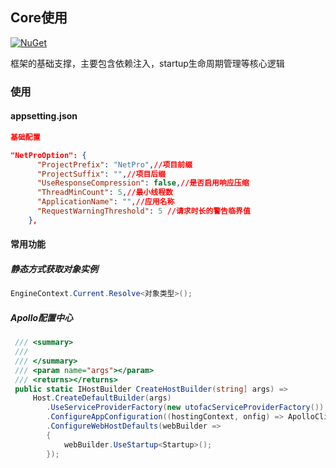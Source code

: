 
## Core使用
 [![NuGet](https://img.shields.io/nuget/v/NetPro.Core.svg)](https://nuget.org/packages/NetPro.Core)

框架的基础支撑，主要包含依赖注入，startup生命周期管理等核心逻辑

### 使用

#### appsetting.json 

```json
基础配置

"NetProOption": {
      "ProjectPrefix": "NetPro",//项目前缀
      "ProjectSuffix": "",//项目后缀
      "UseResponseCompression": false,//是否启用响应压缩
      "ThreadMinCount": 5,//最小线程数
      "ApplicationName": "",//应用名称
      "RequestWarningThreshold": 5 //请求时长的警告临界值
	},

```

#### 常用功能

##### 静态方式获取对象实例

``` csharp
EngineContext.Current.Resolve<对象类型>();
```

##### Apollo配置中心

```csharp
 /// <summary>
 /// 
 /// </summary>
 /// <param name="args"></param>
 /// <returns></returns>
 public static IHostBuilder CreateHostBuilder(string] args) =>
     Host.CreateDefaultBuilder(args)
        .UseServiceProviderFactory(new utofacServiceProviderFactory())
        .ConfigureAppConfiguration((hostingContext, onfig) => ApolloClientHelper.ApolloConfighostingContext, config, args))
        .ConfigureWebHostDefaults(webBuilder =>
        {
            webBuilder.UseStartup<Startup>();
        });
```